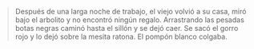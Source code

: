 <html><body><blockquote>Después de una larga noche de trabajo, el viejo volvió a su casa, miró bajo el arbolito y no encontró ningún regalo. Arrastrando las pesadas botas negras caminó hasta el sillón y se dejó caer. Se sacó el gorro rojo y lo dejó sobre la mesita ratona. El pompón blanco colgaba.</blockquote></body></html>